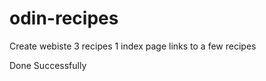# odin-recipes

Create webiste 
3 recipes 
1 index page 
links to a few  recipes


Done Successfully
